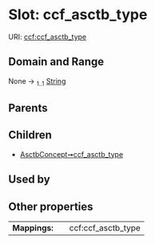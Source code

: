 
# Slot: ccf_asctb_type




URI: [ccf:ccf_asctb_type](http://purl.org/ccf/ccf_asctb_type)


## Domain and Range

None &#8594;  <sub>1..1</sub> [String](types/String.md)

## Parents


## Children

 *  [AsctbConcept➞ccf_asctb_type](AsctbConcept_ccf_asctb_type.md)

## Used by


## Other properties

|  |  |  |
| --- | --- | --- |
| **Mappings:** | | ccf:ccf_asctb_type |

